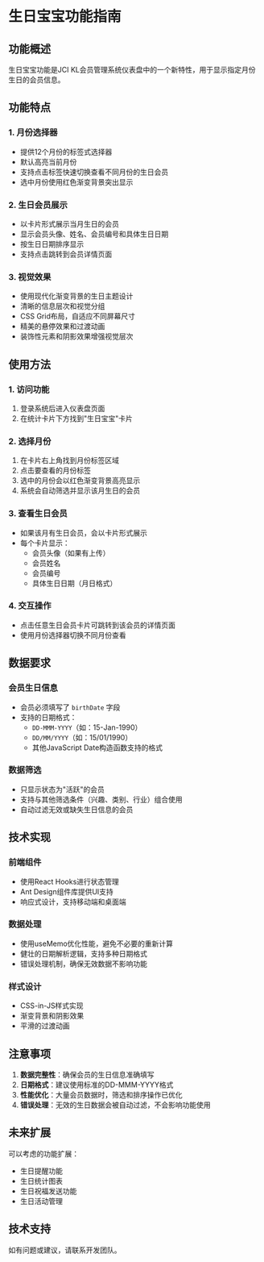 # 生日宝宝功能指南

## 功能概述

生日宝宝功能是JCI KL会员管理系统仪表盘中的一个新特性，用于显示指定月份生日的会员信息。

## 功能特点

### 1. 月份选择器
- 提供12个月份的标签式选择器
- 默认高亮当前月份
- 支持点击标签快速切换查看不同月份的生日会员
- 选中月份使用红色渐变背景突出显示

### 2. 生日会员展示
- 以卡片形式展示当月生日的会员
- 显示会员头像、姓名、会员编号和具体生日日期
- 按生日日期排序显示
- 支持点击跳转到会员详情页面

### 3. 视觉效果
- 使用现代化渐变背景的生日主题设计
- 清晰的信息层次和视觉分组
- CSS Grid布局，自适应不同屏幕尺寸
- 精美的悬停效果和过渡动画
- 装饰性元素和阴影效果增强视觉层次

## 使用方法

### 1. 访问功能
1. 登录系统后进入仪表盘页面
2. 在统计卡片下方找到"生日宝宝"卡片

### 2. 选择月份
1. 在卡片右上角找到月份标签区域
2. 点击要查看的月份标签
3. 选中的月份会以红色渐变背景高亮显示
4. 系统会自动筛选并显示该月生日的会员

### 3. 查看生日会员
- 如果该月有生日会员，会以卡片形式展示
- 每个卡片显示：
  - 会员头像（如果有上传）
  - 会员姓名
  - 会员编号
  - 具体生日日期（月日格式）

### 4. 交互操作
- 点击任意生日会员卡片可跳转到该会员的详情页面
- 使用月份选择器切换不同月份查看

## 数据要求

### 会员生日信息
- 会员必须填写了 `birthDate` 字段
- 支持的日期格式：
  - `DD-MMM-YYYY`（如：15-Jan-1990）
  - `DD/MM/YYYY`（如：15/01/1990）
  - 其他JavaScript Date构造函数支持的格式

### 数据筛选
- 只显示状态为"活跃"的会员
- 支持与其他筛选条件（兴趣、类别、行业）组合使用
- 自动过滤无效或缺失生日信息的会员

## 技术实现

### 前端组件
- 使用React Hooks进行状态管理
- Ant Design组件库提供UI支持
- 响应式设计，支持移动端和桌面端

### 数据处理
- 使用useMemo优化性能，避免不必要的重新计算
- 健壮的日期解析逻辑，支持多种日期格式
- 错误处理机制，确保无效数据不影响功能

### 样式设计
- CSS-in-JS样式实现
- 渐变背景和阴影效果
- 平滑的过渡动画

## 注意事项

1. **数据完整性**：确保会员的生日信息准确填写
2. **日期格式**：建议使用标准的DD-MMM-YYYY格式
3. **性能优化**：大量会员数据时，筛选和排序操作已优化
4. **错误处理**：无效的生日数据会被自动过滤，不会影响功能使用

## 未来扩展

可以考虑的功能扩展：
- 生日提醒功能
- 生日统计图表
- 生日祝福发送功能
- 生日活动管理

## 技术支持

如有问题或建议，请联系开发团队。
